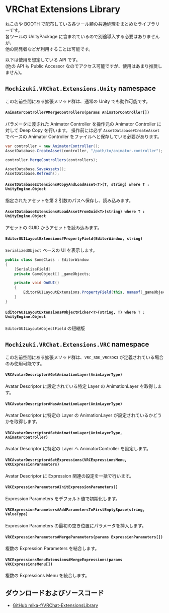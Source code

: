 # VRChat Extensions Library

ねこのや BOOTH で配布している各ツール類の共通処理をまとめたライブラリーです。  
各ツールの UnityPackage に含まれているので別途導入する必要はありませんが、  
他の開発者などが利用することは可能です。

以下は使用を想定している API です。  
(他の API も Public Accessor なのでアクセス可能ですが、使用はあまり推奨しません)。

## `Mochizuki.VRChat.Extensions.Unity` namespace

この名前空間にある拡張メソッド群は、通常の Unity でも動作可能です。

#### `AnimatorController#MergeControllers(params AnimatorController[])`

パラメータに渡された Animator Controller を操作元の Animator Controller に対して Deep Copy を行います。
操作前には必ず `AssetDatabase#CreateAsset` でベースの Animator Controller をファイルへと保存している必要があります。

```cs
var controller = new AnimatorController();
AssetDatabase.CreateAsset(controller, "/path/to/animator.controller");

controller.MergeControllers(controllers);

AssetDatabase.SaveAssets();
AssetDatabase.Refresh();
```

#### `AssetDatabaseExtensions#CopyAndLoadAsset<T>(T, string) where T : UnityEngine.Object`

指定されたアセットを第 2 引数のパスへ保存し、読み込みます。

#### `AssetDatabaseExtensions#LoadAssetFromGuid<T>(string) where T : UnityEngine.Object`

アセットの GUID からアセットを読み込みます。

#### `EditorGUILayoutExtensions#PropertyField(EditorWindow, string)`

`SerializedObject` ベースの UI を表示します。

```csharp
public class SomeClass : EditorWindow
{
    [SerializeField]
    private GameObject[] _gameObjects;

    private void OnGUI()
    {
        EditorGUILayoutExtensions.PropertyField(this, nameof(_gameObjects));
    }
}
```

#### `EditorGUILayoutExtensions#ObjectPicker<T>(string, T) where T : UnityEngine.Object`

`EditorGUILayout#ObjectField` の短縮版

## `Mochizuki.VRChat.Extensions.VRC` namespace

この名前空間にある拡張メソッド群は、`VRC_SDK_VRCSDK3` が定義されている場合のみ使用可能です。

#### `VRCAvatarDescriptor#GetAnimationLayer(AnimLayerType)`

Avatar Descriptor に設定されている特定 Layer の AnimationLayer を取得します。

#### `VRCAvatarDescriptor#HasAnimationLayer(AnimLayerType)`

Avatar Descriptor に特定の Layer の AnimationLayer が設定されているかどうかを取得します。

#### `VRCAvatarDescriptor#SetAnimationLayer(AnimLayerType, AnimatorController)`

Avatar Descriptor に特定の Layer へ AnimatorController を設定します。

#### `VRCAvatarDescriptor#SetExpressions(VRCExpressionsMenu, VRCExpressionParameters)`

Avatar Descriptor に Expression 関連の設定を一括で行います。

#### `VRCExpressionParameters#InitExpressionParameters()`

Expression Parameters をデフォルト値で初期化します。

#### `VRCExpressionParameters#AddParametersToFirstEmptySpace(string, ValueType)`

Expression Parameters の最初の空き位置にパラメータを挿入します。

#### `VRCExpressionParameters#MergeParameters(params ExpressionParameters[])`

複数の Expression Parameters を結合します。

#### `VRCExpressionsMenuExtensions#MergeExpressions(params VRCExpressionsMenu[])`

複数の Expressions Menu を統合します。

## ダウンロードおよびソースコード

- [GitHub mika-f/VRChat-ExtensionsLibrary](https://github.com/mika-f/VRChat-ExtensionsLibrary)

